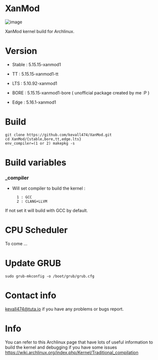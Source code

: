 # XanMod

![image](https://user-images.githubusercontent.com/68618182/124551127-b059b480-ddff-11eb-97af-9664740c4829.png)

XanMod kernel build for Archlinux.

# Version


- Stable : 5.15.15-xanmod1

- TT : 5.15.15-xanmod1-tt

- LTS : 5.10.92-xanmod1

- BORE : 5.15.15-xanmod1-bore ( unofficial package created by me :P )

- Edge : 5.16.1-xanmod1

# Build

    git clone https://github.com/kevall474/XanMod.git
    cd XanMod/{stable,bore,tt,edge.lts}
    env_compiler=(1 or 2) makepkg -s

# Build variables

### _compiler

- Will set compiler to build the kernel :

        1 : GCC
        2 : CLANG+LLVM

If not set it will build with GCC by default.

# CPU Scheduler

To come ...

# Update GRUB

    sudo grub-mkconfig -o /boot/grub/grub.cfg

# Contact info

kevall474@tuta.io if you have any problems or bugs report.

# Info

You can refer to this Archlinux page that have lots of useful information to build the kernel and debugging if you have some issues https://wiki.archlinux.org/index.php/Kernel/Traditional_compilation
